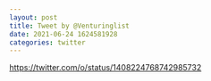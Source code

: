 ```yaml
--- 
layout: post 
title: Tweet by @Venturinglist 
date: 2021-06-24 1624581928 
categories: twitter 
--- 
```

https://twitter.com/o/status/1408224768742985732